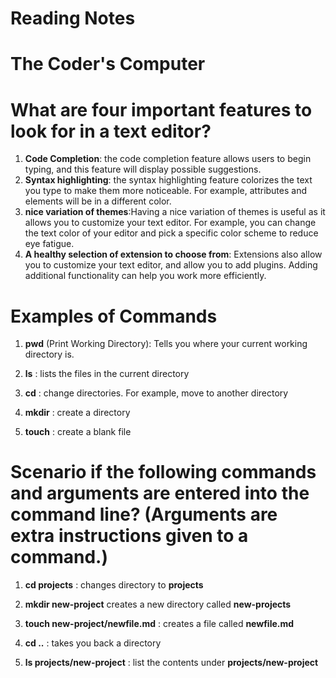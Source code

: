 # Reading Notes

# The Coder's Computer

# What are four important features to look for in a text editor?

1. **Code Completion**: the code completion feature allows users to begin typing, and this feature will display possible suggestions.
2. **Syntax highlighting**: the syntax highlighting feature colorizes the text you type to make them more noticeable. For example, attributes and elements will be in a different color.
3. **nice variation of themes**:Having a nice variation of themes is useful as it allows you to customize your text editor. For example, you can change the text color of your editor and pick a specific color scheme to reduce eye fatigue.
4. **A healthy selection of extension to choose from**: Extensions also allow you to customize your text editor, and allow you to add plugins. Adding additional functionality can help you work more efficiently.

# Examples of Commands

1. **pwd** (Print Working Directory): Tells you where your current working directory is.

2. **ls** : lists the files in the current directory

3. **cd** : change directories. For example, move to another directory

4. **mkdir** : create a directory

5. **touch** : create a blank file

# Scenario if the following commands and arguments are entered into the command line? (Arguments are extra instructions given to a command.)

1. **cd projects** : changes directory to **projects**

2. **mkdir new-project** creates a new directory called **new-projects**

3. **touch new-project/newfile.md** : creates a file called **newfile.md**

4. **cd ..** : takes you back a directory

5. **ls projects/new-project** : list the contents under **projects/new-project**
